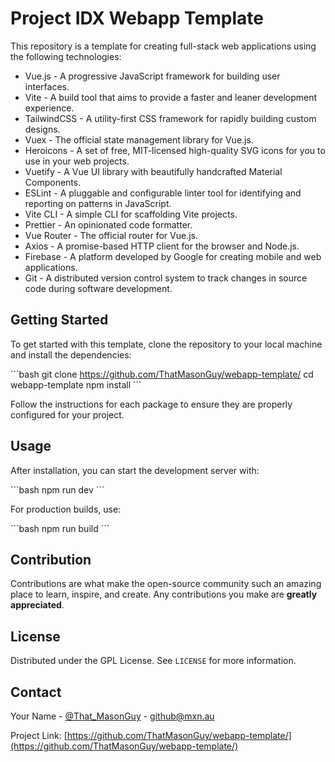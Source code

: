 # Project IDX Webapp Template

This repository is a template for creating full-stack web applications using the following technologies:

- Vue.js - A progressive JavaScript framework for building user interfaces.
- Vite - A build tool that aims to provide a faster and leaner development experience.
- TailwindCSS - A utility-first CSS framework for rapidly building custom designs.
- Vuex - The official state management library for Vue.js.
- Heroicons - A set of free, MIT-licensed high-quality SVG icons for you to use in your web projects.
- Vuetify - A Vue UI library with beautifully handcrafted Material Components.
- ESLint - A pluggable and configurable linter tool for identifying and reporting on patterns in JavaScript.
- Vite CLI - A simple CLI for scaffolding Vite projects.
- Prettier - An opinionated code formatter.
- Vue Router - The official router for Vue.js.
- Axios - A promise-based HTTP client for the browser and Node.js.
- Firebase - A platform developed by Google for creating mobile and web applications.
- Git - A distributed version control system to track changes in source code during software development.

## Getting Started

To get started with this template, clone the repository to your local machine and install the dependencies:

\```bash
git clone https://github.com/ThatMasonGuy/webapp-template/
cd webapp-template
npm install
\```

Follow the instructions for each package to ensure they are properly configured for your project.

## Usage

After installation, you can start the development server with:

\```bash
npm run dev
\```

For production builds, use:

\```bash
npm run build
\```

## Contribution

Contributions are what make the open-source community such an amazing place to learn, inspire, and create. Any contributions you make are **greatly appreciated**.

## License

Distributed under the GPL License. See `LICENSE` for more information.

## Contact

Your Name - [@That_MasonGuy](https://twitter.com/That_MasonGuy) - github@mxn.au

Project Link: [https://github.com/ThatMasonGuy/webapp-template/](https://github.com/ThatMasonGuy/webapp-template/)
